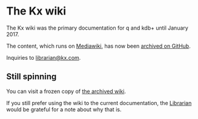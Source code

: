 # The Kx wiki



The Kx wiki was the primary documentation for q and kdb+ until January 2017.

The content, which runs on [Mediawiki](http://mediawiki.org), 
has now been [archived on GitHub](https://github.org/kxsystems/wiki).

Inquiries to <librarian@kx.com>. 


## Still spinning

You can visit a frozen copy of [the archived wiki](/oldwiki).

If you still prefer using the wiki to the current documentation, the [Librarian](mailto:librarian@kx.com) would be grateful for a note about why that is.
